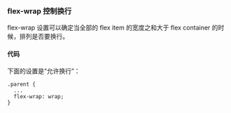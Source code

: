 ### flex-wrap 控制换行

flex-wrap 设置可以确定当全部的 flex item 的宽度之和大于 flex container 的时候，排列是否要换行。

#### 代码

下面的设置是“允许换行”：

```
.parent {
  ...
  flex-wrap: wrap;
}

```
